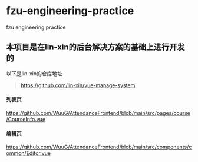 # fzu-engineering-practice
fzu engineering practice
## 本项目是在lin-xin的后台解决方案的基础上进行开发的
以下是lin-xin的仓库地址
>https://github.com/lin-xin/vue-manage-system
#### 列表页
https://github.com/WuuG/AttendanceFrontend/blob/main/src/pages/course/CourseInfo.vue
#### 编辑页
https://github.com/WuuG/AttendanceFrontend/blob/main/src/components/common/Editor.vue